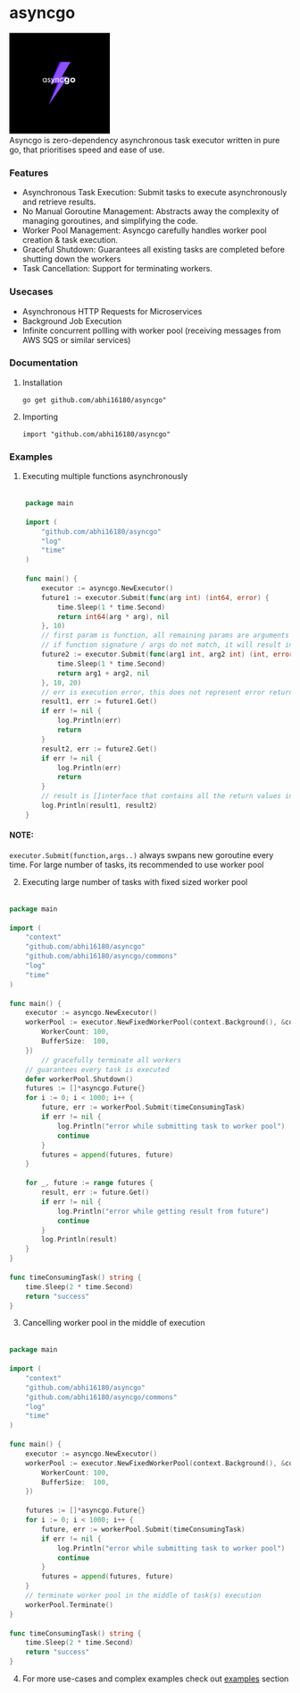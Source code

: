 # asyncgo
<img src="doc_assets/asyncgo.png" width="180" height="180" alt="asyncgo logo"><br>
Asyncgo is zero-dependency asynchronous task executor written in pure go, that prioritises speed and ease of use.

###  Features
- Asynchronous Task Execution: Submit tasks to execute asynchronously and retrieve results.
- No Manual Goroutine Management: Abstracts away the complexity of managing goroutines, and simplifying the code.
- Worker Pool Management: Asyncgo carefully handles worker pool creation & task execution.
- Graceful Shutdown: Guarantees all existing tasks are completed before shutting down the workers
- Task Cancellation: Support for terminating workers.

### Usecases

- Asynchronous HTTP Requests for Microservices
- Background Job Execution
- Infinite concurrent pollling with worker pool (receiving messages from AWS SQS or similar services)


### Documentation

1. Installation
    ```
    go get github.com/abhi16180/asyncgo"
    ```
2. Importing
   ```
   import "github.com/abhi16180/asyncgo"
   ```

### Examples 

1. Executing multiple functions asynchronously 

```go

    package main

    import (
        "github.com/abhi16180/asyncgo"
        "log"
        "time"
    )

    func main() {
        executor := asyncgo.NewExecutor()
        future1 := executor.Submit(func(arg int) (int64, error) {
            time.Sleep(1 * time.Second)
            return int64(arg * arg), nil
        }, 10)
        // first param is function, all remaining params are arguments that needs to be passed for your function
        // if function signature / args do not match, it will result in execution error
        future2 := executor.Submit(func(arg1 int, arg2 int) (int, error) {
            time.Sleep(1 * time.Second)
            return arg1 + arg2, nil
        }, 10, 20)
        // err is execution error, this does not represent error returned by your function
        result1, err := future1.Get()
        if err != nil {
            log.Println(err)
            return
        }
        result2, err := future2.Get()
        if err != nil {
            log.Println(err)
            return
        }
        // result is []interface that contains all the return values including error that is returned by your function
        log.Println(result1, result2)
    }
```
#### NOTE: 
```executor.Submit(function,args..)``` always swpans new goroutine every time. For large number of tasks, its recommended to use worker pool

2. Executing large number of tasks with fixed sized worker pool
```go

package main

import (
	"context"
	"github.com/abhi16180/asyncgo"
	"github.com/abhi16180/asyncgo/commons"
	"log"
	"time"
)

func main() {
	executor := asyncgo.NewExecutor()
	workerPool := executor.NewFixedWorkerPool(context.Background(), &commons.Options{
		WorkerCount: 100,
		BufferSize:  100,
	})
        // gracefully terminate all workers
	// guarantees every task is executed
	defer workerPool.Shutdown()
	futures := []*asyncgo.Future{}
	for i := 0; i < 1000; i++ {
		future, err := workerPool.Submit(timeConsumingTask)
		if err != nil {
			log.Println("error while submitting task to worker pool")
			continue
		}
		futures = append(futures, future)
	}

	for _, future := range futures {
		result, err := future.Get()
		if err != nil {
			log.Println("error while getting result from future")
			continue
		}
		log.Println(result)
	}
}

func timeConsumingTask() string {
	time.Sleep(2 * time.Second)
	return "success"
}

```
3. Cancelling worker pool in the middle of execution
```go

package main

import (
	"context"
	"github.com/abhi16180/asyncgo"
	"github.com/abhi16180/asyncgo/commons"
	"log"
	"time"
)

func main() {
	executor := asyncgo.NewExecutor()
	workerPool := executor.NewFixedWorkerPool(context.Background(), &commons.Options{
		WorkerCount: 100,
		BufferSize:  100,
	})

	futures := []*asyncgo.Future{}
	for i := 0; i < 1000; i++ {
		future, err := workerPool.Submit(timeConsumingTask)
		if err != nil {
			log.Println("error while submitting task to worker pool")
			continue
		}
		futures = append(futures, future)
	}
	// terminate worker pool in the middle of task(s) execution
	workerPool.Terminate()
}

func timeConsumingTask() string {
	time.Sleep(2 * time.Second)
	return "success"
}

```


4. For more use-cases and complex examples check out <a href="https://github.com/abhi16180/asyncgo/tree/main/examples">examples</a> section
